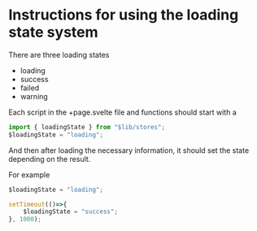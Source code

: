# Instructions for using the loading state system

There are three loading states

- loading
- success
- failed
- warning

Each script in the +page.svelte file and functions should start with a 

```ts
import { loadingState } from "$lib/stores";
$loadingState = "loading";
```

And then after loading the necessary information, it should set the state depending on the result.

For example

```ts
$loadingState = "loading";

setTimeout(()=>{
    $loadingState = "success";
}, 1000);
```
